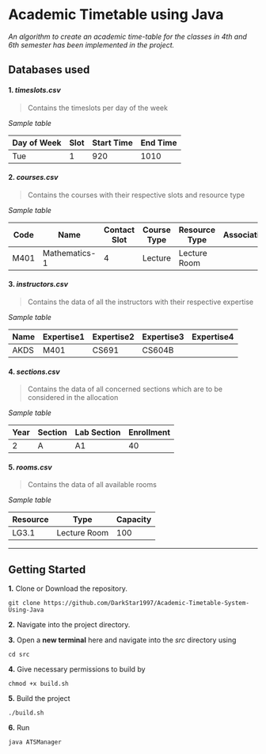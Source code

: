 # Academic Timetable using Java

*An algorithm to create an academic time-table for the classes in 4th and 6th semester has been implemented in the project.*



## Databases used

#### 1. *timeslots.csv*
> Contains the timeslots per day of the week

 *Sample table*

| Day of Week | Slot | Start Time | End Time |
|-------------|------|------------|----------|
| Tue         | 1    | 920        | 1010     |

#### 2. *courses.csv*
> Contains the courses with their respective slots and resource type

 *Sample table*

| Code | Name          | Contact Slot | Course Type | Resource Type | Association |
|------|---------------|--------------|-------------|---------------|-------------|
| M401 | Mathematics-1 | 4            | Lecture     | Lecture Room  |             |

#### 3. *instructors.csv*
> Contains the data of all the instructors with their respective expertise

 *Sample table*

| Name | Expertise1 | Expertise2 | Expertise3 | Expertise4 |
|------|------------|------------|------------|------------|
| AKDS | M401       | CS691      | CS604B     |            |

#### 4. *sections.csv*
> Contains the data of all concerned sections which are to be considered in the allocation

 *Sample table*

| Year | Section | Lab Section | Enrollment |
|------|---------|-------------|------------|
| 2    | A       | A1          | 40         |

#### 5. *rooms.csv*
> Contains the data of all available rooms

 *Sample table*

| Resource | Type         | Capacity |
|----------|--------------|----------|
| LG3.1    | Lecture Room | 100      |

----

## Getting Started

**1.**   Clone or Download the repository.

```shell
git clone https://github.com/DarkStar1997/Academic-Timetable-System-Using-Java
````

**2.**   Navigate into the project directory.

**3.**   Open a **new terminal** here and navigate into the *src* directory using 

```shell
cd src
```

**4.**   Give necessary permissions to build by 

```shell
chmod +x build.sh
```

**5.**   Build the project

```shell
./build.sh
```

**6.**   Run 

```shell
java ATSManager
```

